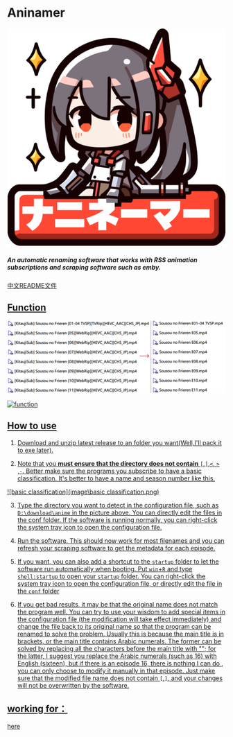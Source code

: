 

# Aninamer

![aniamer](.\icon\icon.png)

##### An automatic renaming software that works with RSS animation subscriptions and scraping software such as emby.

<a href="READMECN.md">中文README文件

## Function

![function](./image/function.png)

![function](./image/function2.png)

## How to use

1. Download and unzip latest release to an folder you want(Well,I'll pack it to exe later).

2. Note that you **must ensure that the directory does not contain** `[`,`]`,`<`, `>` ,`-`. Better make sure the programs you subscribe to have a basic classification. It's better to have a name and season number like this.

 ![basic classification](image\basic classification.png)

3. Type the directory you want to detect in the configuration file, such as `D:\download\anime` in the picture above. You can directly edit the files in the conf folder. If the software is running normally, you can right-click the system tray icon to open the configuration file.

4. Run the software. This should now work for most filenames and you can refresh your scraping software to get the metadata for each episode.

5. If you want, you can also add a shortcut to the `startup` folder to let the software run automatically when booting. Put `win`+`R` and type `shell:startup` to open your `startup` folder. You can right-click the system tray icon to open the configuration file, or directly edit the file in the `conf` folder

6. If you get bad results, it may be that the original name does not match the program well. You can try to use your wisdom to add special items in the configuration file (the modification will take effect immediately) and change the file back to its original name so that the program can be renamed to solve the problem. Usually this is because the main title is in brackets, or the main title contains Arabic numerals. The former can be solved by replacing all the characters before the main title with ""; for the latter, I suggest you replace the Arabic numerals (such as 16) with English (sixteen), but if there is an episode 16, there is nothing I can do , you can only choose to modify it manually in that episode. Just make sure that the modified file name does not contain `[`,`]`, and your changes will not be overwritten by the software.

## working for：

 <a href="Task.md">here

